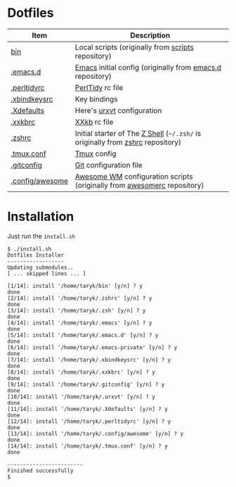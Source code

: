 Dotfiles
========

| Item                  | Description                                                                                 |
| --------------------- | ------------------------------------------------------------------------------------------- |
| [bin][1]              | Local scripts (originally from [scripts][1] repository)                                     |
| [.emacs.d][2]         | [Emacs][10] initial config (originally from [emacs.d][2] repository)                        |
| [.perltidyrc][3]      | [PerlTidy][11] rc file                                                                      |
| [.xbindkeysrc][4]     | Key bindings                                                                                |
| [.Xdefaults][5]       | Here's [urxvt][12] configuration                                                            |
| [.xxkbrc][6]          | [XXkb][13] rc file                                                                          |
| [.zshrc][7]           | Initial starter of The [Z Shell][14] (`~/.zsh/` is originally from [zshrc][17] repository)  |
| [.tmux.conf][18]      | [Tmux][19] config                                                                           |
| [.gitconfig][8]       | [Git][15] configuration file                                                                |
| [.config/awesome][9]  | [Awesome WM][16] configuration scripts (originally from [awesomerc][9] repository)          |

# Installation #

Just run the `install.sh`

    $ ./install.sh
    Dotfiles Installer
    ------------------
    Updating submodules..
    [ ... skipped lines ... ]

    [1/14]: install '/home/taryk/bin' [y/n] ? y
    done
    [2/14]: install '/home/taryk/.zshrc' [y/n] ? y
    done
    [3/14]: install '/home/taryk/.zsh' [y/n] ? y
    done
    [4/14]: install '/home/taryk/.emacs' [y/n] ? y
    done
    [5/14]: install '/home/taryk/.emacs.d' [y/n] ? y
    done
    [6/14]: install '/home/taryk/.emacs-private' [y/n] ? y
    done
    [7/14]: install '/home/taryk/.xbindkeysrc' [y/n] ? y
    done
    [8/14]: install '/home/taryk/.xxkbrc' [y/n] ? y
    done
    [9/14]: install '/home/taryk/.gitconfig' [y/n] ? y
    done
    [10/14]: install '/home/taryk/.urxvt' [y/n] ? y
    done
    [11/14]: install '/home/taryk/.Xdefaults' [y/n] ? y
    done
    [12/14]: install '/home/taryk/.perltidyrc' [y/n] ? y
    done
    [13/14]: install '/home/taryk/.config/awesome' [y/n] ? y
    done
    [14/14]: install '/home/taryk/.tmux.conf' [y/n] ? y
    done
    
    ------------------------
    Finished successfully
    $

[1]: https://github.com/taryk/scripts
[2]: https://github.com/taryk/emacs.d
[3]: https://github.com/taryk/dotfiles/blob/master/.perltidyrc
[4]: https://github.com/taryk/dotfiles/blob/master/.xbindkeysrc
[5]: https://github.com/taryk/dotfiles/blob/master/.Xdefaults
[6]: https://github.com/taryk/dotfiles/blob/master/.xxkbrc
[7]: https://github.com/taryk/dotfiles/blob/master/.zshrc
[8]: https://github.com/taryk/dotfiles/blob/master/.gitconfig
[9]: https://github.com/taryk/awesomerc
[10]: http://www.gnu.org/software/emacs/
[11]: https://metacpan.org/module/Perl::Tidy
[12]: http://software.schmorp.de/pkg/rxvt-unicode.html
[13]: http://sourceforge.net/projects/xxkb/
[14]: http://www.zsh.org/
[15]: http://git-scm.com/
[16]: http://awesome.naquadah.org/
[17]: https://github.com/taryk/zshrc
[18]: https://github.com/taryk/dotfiles/blob/master/.tmux.conf
[19]: http://tmux.sourceforge.net/
